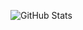 ![GitHub Stats](https://github-readme-stats.vercel.app/api?username=Fleshgrinder&show_icons=true&count_private=true)
